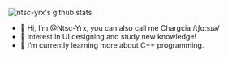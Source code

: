
![ntsc-yrx's github stats](https://github-readme-stats.vercel.app/api?username=ntsc-yrx "![ntsc-yrx's github stats")


- 👋 Hi, I’m @Ntsc-Yrx, you can also call me Chargcia /tʃɑ:sɪə/
- 👀 Interest in UI designing and study new knowledge!
- 🌱 I’m currently learning more about C++ programming.

